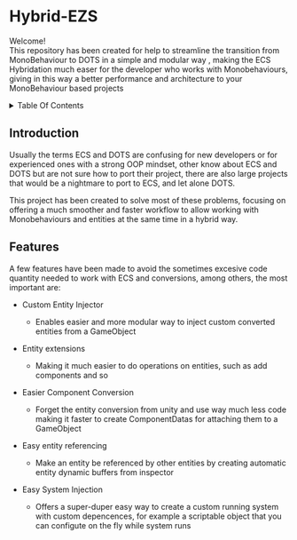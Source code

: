 # Hybrid-EZS

Welcome!</br>
This repository has been created for help to streamline the transition from MonoBehaviour to DOTS in a simple and modular way , 
making the ECS Hybridation much easer for the developer who works with Monobehaviours, 
giving in this way a better performance and architecture to your MonoBehaviour based projects

<details>
<summary>Table Of Contents</summary>

  - [Introduction](#introduction)
  - [Features](#features)

</details>


## Introduction
Usually the terms ECS and DOTS are confusing for new developers or for experienced ones with a strong OOP mindset, 
other know about ECS and DOTS but are not sure how to port their project, there are also large projects that would be a nightmare to port to ECS, and let alone DOTS.

This project has been created to solve most of these problems, focusing on offering a much smoother and faster workflow to allow working with Monobehaviours and entities at the same time in a hybrid way.


## Features
A few features have been made to avoid the sometimes excesive code quantity needed to work with ECS and conversions, among others, the most important are:

- Custom Entity Injector
  - Enables easier and more modular way to inject custom converted entities from a GameObject

- Entity extensions
  - Making it much easier to do operations on entities, such as add components and so

- Easier Component Conversion
  - Forget the entity conversion from unity and use way much less code making it faster to create ComponentDatas for attaching them to a GameObject

- Easy entity referencing
  - Make an entity be referenced by other entities by creating automatic entity dynamic buffers from inspector

- Easy System Injection
  - Offers a super-duper easy way to create a custom running system with custom depencences, for example a scriptable object that you can configute on the fly while system runs
